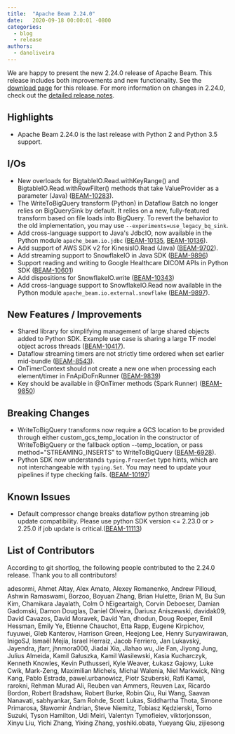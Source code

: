 ```yaml
---
title:  "Apache Beam 2.24.0"
date:   2020-09-18 00:00:01 -0800
categories:
  - blog
  - release
authors:
  - danoliveira
---
```

<!--
Licensed under the Apache License, Version 2.0 (the "License");
you may not use this file except in compliance with the License.
You may obtain a copy of the License at
http://www.apache.org/licenses/LICENSE-2.0
Unless required by applicable law or agreed to in writing, software
distributed under the License is distributed on an "AS IS" BASIS,
WITHOUT WARRANTIES OR CONDITIONS OF ANY KIND, either express or implied.
See the License for the specific language governing permissions and
limitations under the License.
-->
We are happy to present the new 2.24.0 release of Apache Beam. This release includes both improvements and new functionality.
See the [download page](/get-started/downloads/#2240-2020-09-18) for this release.<!--more-->
For more information on changes in 2.24.0, check out the
[detailed release notes](https://issues.apache.org/jira/secure/ReleaseNote.jspa?projectId=12319527&version=12347146).

## Highlights

* Apache Beam 2.24.0 is the last release with Python 2 and Python 3.5
  support.

## I/Os

* New overloads for BigtableIO.Read.withKeyRange() and BigtableIO.Read.withRowFilter()
  methods that take ValueProvider as a parameter (Java) ([BEAM-10283](https://issues.apache.org/jira/browse/BEAM-10283)).
* The WriteToBigQuery transform (Python) in Dataflow Batch no longer relies on BigQuerySink by default. It relies on
  a new, fully-featured transform based on file loads into BigQuery. To revert the behavior to the old implementation,
  you may use `--experiments=use_legacy_bq_sink`.
* Add cross-language support to Java's JdbcIO, now available in the Python module `apache_beam.io.jdbc` ([BEAM-10135](https://issues.apache.org/jira/browse/BEAM-10135), [BEAM-10136](https://issues.apache.org/jira/browse/BEAM-10136)).
* Add support of AWS SDK v2 for KinesisIO.Read (Java) ([BEAM-9702](https://issues.apache.org/jira/browse/BEAM-9702)).
* Add streaming support to SnowflakeIO in Java SDK ([BEAM-9896](https://issues.apache.org/jira/browse/BEAM-9896))
* Support reading and writing to Google Healthcare DICOM APIs in Python SDK ([BEAM-10601](https://issues.apache.org/jira/browse/BEAM-10601))
* Add dispositions for SnowflakeIO.write ([BEAM-10343](https://issues.apache.org/jira/browse/BEAM-10343))
* Add cross-language support to SnowflakeIO.Read now available in the Python module `apache_beam.io.external.snowflake` ([BEAM-9897](https://issues.apache.org/jira/browse/BEAM-9897)).

## New Features / Improvements

* Shared library for simplifying management of large shared objects added to Python SDK. Example use case is sharing a large TF model object across threads ([BEAM-10417](https://issues.apache.org/jira/browse/BEAM-10417)).
* Dataflow streaming timers are not strictly time ordered when set earlier mid-bundle ([BEAM-8543](https://issues.apache.org/jira/browse/BEAM-8543)).
* OnTimerContext should not create a new one when processing each element/timer in FnApiDoFnRunner ([BEAM-9839](https://issues.apache.org/jira/browse/BEAM-9839))
* Key should be available in @OnTimer methods (Spark Runner) ([BEAM-9850](https://issues.apache.org/jira/browse/BEAM-9850))

## Breaking Changes

* WriteToBigQuery transforms now require a GCS location to be provided through either
  custom_gcs_temp_location in the constructor of WriteToBigQuery or the fallback option
  --temp_location, or pass method="STREAMING_INSERTS" to WriteToBigQuery ([BEAM-6928](https://issues.apache.org/jira/browse/BEAM-6928)).
* Python SDK now understands `typing.FrozenSet` type hints, which are not interchangeable with `typing.Set`. You may need to update your pipelines if type checking fails. ([BEAM-10197](https://issues.apache.org/jira/browse/BEAM-10197))

## Known Issues

* Default compressor change breaks dataflow python streaming job update compatibility. Please use python SDK version <= 2.23.0 or > 2.25.0 if job update is critical.([BEAM-11113](https://issues.apache.org/jira/browse/BEAM-11113))

## List of Contributors

According to git shortlog, the following people contributed to the 2.24.0 release. Thank you to all contributors!

adesormi, Ahmet Altay, Alex Amato, Alexey Romanenko, Andrew Pilloud, Ashwin Ramaswami, Borzoo,
Boyuan Zhang, Brian Hulette, Brian M, Bu Sun Kim, Chamikara Jayalath, Colm O hEigeartaigh,
Corvin Deboeser, Damian Gadomski, Damon Douglas, Daniel Oliveira, Dariusz Aniszewski,
davidak09, David Cavazos, David Moravek, David Yan, dhodun, Doug Roeper, Emil Hessman, Emily Ye,
Etienne Chauchot, Etta Rapp, Eugene Kirpichov, fuyuwei, Gleb Kanterov,
Harrison Green, Heejong Lee, Henry Suryawirawan, InigoSJ, Ismaël Mejía, Israel Herraiz,
Jacob Ferriero, Jan Lukavský, Jayendra, jfarr, jhnmora000, Jiadai Xia, JIahao wu, Jie Fan,
Jiyong Jung, Julius Almeida, Kamil Gałuszka, Kamil Wasilewski, Kasia Kucharczyk, Kenneth Knowles,
Kevin Puthusseri, Kyle Weaver, Łukasz Gajowy, Luke Cwik, Mark-Zeng, Maximilian Michels,
Michal Walenia, Niel Markwick, Ning Kang, Pablo Estrada, pawel.urbanowicz, Piotr Szuberski,
Rafi Kamal, rarokni, Rehman Murad Ali, Reuben van Ammers, Reuven Lax, Ricardo Bordon,
Robert Bradshaw, Robert Burke, Robin Qiu, Rui Wang, Saavan Nanavati, sabhyankar, Sam Rohde,
Scott Lukas, Siddhartha Thota, Simone Primarosa, Sławomir Andrian,
Steve Niemitz, Tobiasz Kędzierski, Tomo Suzuki, Tyson Hamilton, Udi Meiri,
Valentyn Tymofieiev, viktorjonsson, Xinyu Liu, Yichi Zhang, Yixing Zhang, yoshiki.obata,
Yueyang Qiu, zijiesong
